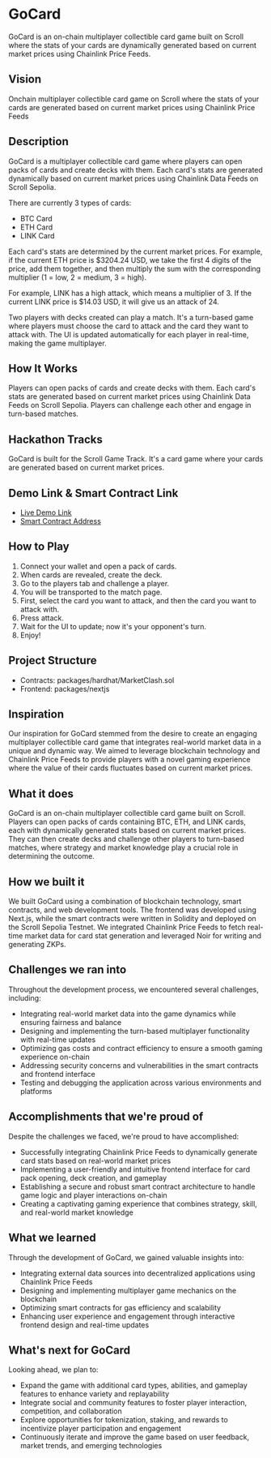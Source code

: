 
# GoCard

GoCard is an on-chain multiplayer collectible card game built on Scroll where the stats of your cards are dynamically generated based on current market prices using Chainlink Price Feeds.

## Vision

Onchain multiplayer collectible card game on Scroll where the stats of your cards are generated based on current market prices using Chainlink Price Feeds

## Description

GoCard is a multiplayer collectible card game where players can open packs of cards and create decks with them. Each card's stats are generated dynamically based on current market prices using Chainlink Data Feeds on Scroll Sepolia.

There are currently 3 types of cards:

- BTC Card
- ETH Card
- LINK Card

Each card's stats are determined by the current market prices. For example, if the current ETH price is $3204.24 USD, we take the first 4 digits of the price, add them together, and then multiply the sum with the corresponding multiplier (1 = low, 2 = medium, 3 = high).

For example, LINK has a high attack, which means a multiplier of 3. If the current LINK price is $14.03 USD, it will give us an attack of 24.

Two players with decks created can play a match. It's a turn-based game where players must choose the card to attack and the card they want to attack with. The UI is updated automatically for each player in real-time, making the game multiplayer.

## How It Works

Players can open packs of cards and create decks with them. Each card's stats are generated based on current market prices using Chainlink Data Feeds on Scroll Sepolia. Players can challenge each other and engage in turn-based matches.

## Hackathon Tracks

GoCard is built for the Scroll Game Track. It's a card game where your cards are generated based on current market prices.

## Demo Link & Smart Contract Link

- [Live Demo Link](https://v0-rt-ex-01-market-clash-nextjs.vercel.app)
- [Smart Contract Address](https://sepolia.scrollscan.com/address/0x4Ad71B13a398466CCC40F98c3B38eeD00A4263e2)

## How to Play

1. Connect your wallet and open a pack of cards.
2. When cards are revealed, create the deck.
3. Go to the players tab and challenge a player.
4. You will be transported to the match page.
5. First, select the card you want to attack, and then the card you want to attack with.
6. Press attack.
7. Wait for the UI to update; now it's your opponent's turn.
8. Enjoy!

## Project Structure

- Contracts: packages/hardhat/MarketClash.sol
- Frontend: packages/nextjs


## Inspiration

Our inspiration for GoCard stemmed from the desire to create an engaging multiplayer collectible card game that integrates real-world market data in a unique and dynamic way. We aimed to leverage blockchain technology and Chainlink Price Feeds to provide players with a novel gaming experience where the value of their cards fluctuates based on current market prices.

## What it does

GoCard is an on-chain multiplayer collectible card game built on Scroll. Players can open packs of cards containing BTC, ETH, and LINK cards, each with dynamically generated stats based on current market prices. They can then create decks and challenge other players to turn-based matches, where strategy and market knowledge play a crucial role in determining the outcome.

## How we built it

We built GoCard using a combination of blockchain technology, smart contracts, and web development tools. The frontend was developed using Next.js, while the smart contracts were written in Solidity and deployed on the Scroll Sepolia Testnet. We integrated Chainlink Price Feeds to fetch real-time market data for card stat generation and leveraged Noir for writing and generating ZKPs.

## Challenges we ran into

Throughout the development process, we encountered several challenges, including:

- Integrating real-world market data into the game dynamics while ensuring fairness and balance
- Designing and implementing the turn-based multiplayer functionality with real-time updates
- Optimizing gas costs and contract efficiency to ensure a smooth gaming experience on-chain
- Addressing security concerns and vulnerabilities in the smart contracts and frontend interface
- Testing and debugging the application across various environments and platforms

## Accomplishments that we're proud of

Despite the challenges we faced, we're proud to have accomplished:

- Successfully integrating Chainlink Price Feeds to dynamically generate card stats based on real-world market prices
- Implementing a user-friendly and intuitive frontend interface for card pack opening, deck creation, and gameplay
- Establishing a secure and robust smart contract architecture to handle game logic and player interactions on-chain
- Creating a captivating gaming experience that combines strategy, skill, and real-world market knowledge

## What we learned

Through the development of GoCard, we gained valuable insights into:

- Integrating external data sources into decentralized applications using Chainlink Price Feeds
- Designing and implementing multiplayer game mechanics on the blockchain
- Optimizing smart contracts for gas efficiency and scalability
- Enhancing user experience and engagement through interactive frontend design and real-time updates

## What's next for GoCard

Looking ahead, we plan to:

- Expand the game with additional card types, abilities, and gameplay features to enhance variety and replayability
- Integrate social and community features to foster player interaction, competition, and collaboration
- Explore opportunities for tokenization, staking, and rewards to incentivize player participation and engagement
- Continuously iterate and improve the game based on user feedback, market trends, and emerging technologies